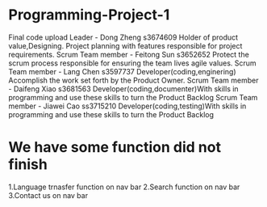 # Programming-Project-1
Final code upload
Leader - Dong Zheng
s3674609 Holder of product value,Designing. Project planning with features responsible for project requirements. Scrum Team member - Feitong Sun
s3652652 Protect the scrum process responsible for ensuring the team lives agile values.
Scrum Team member - Lang Chen
s3597737 Developer(coding,enginering) Accomplish the work set forth by the Product Owner.
Scrum Team member - Daifeng Xiao
s3681563 Developer(coding,documenter)With skills in programming and use these skills to turn the Product Backlog
Scrum Team member - Jiawei Cao
ss3715210 Developer(coding,testing)With skills in programming and use these skills to turn the Product Backlog


# We have some function did not finish 
 1.Language trnasfer function on nav bar
 2.Search function on nav bar
 3.Contact us on nav bar 
 
